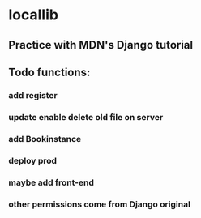 # locallib
## Practice with MDN's Django tutorial

## Todo functions:
### add register
### update enable delete old file on server
### add Bookinstance
### deploy prod
### maybe add front-end
### other permissions come from Django original 